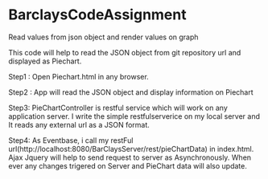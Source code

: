 # BarclaysCodeAssignment
Read values from json object and render values on graph

This code will help to read the JSON object from git repository url and displayed as Piechart. 

Step1 : Open Piechart.html in any browser.

Step2 : App will read the JSON object and display information on Piechart

Step3: PieChartController is restful service which will work on any application server. I write the simple restfulserverice on my local server and It reads any external url as a JSON format.

Step4: As Eventbase,  i call my restFul url(http://localhost:8080/BarClaysServer/rest/pieChartData) in index.html. Ajax Jquery will help to send request to server as Asynchronously. When ever any changes trigered on Server and PieChart data will also update.  

